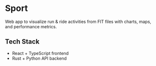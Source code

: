 # Sport

Web app to visualize run & ride activities from FIT files with charts, maps, and performance metrics.

## Tech Stack

- React + TypeScript frontend
- Rust + Python API backend
